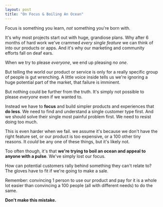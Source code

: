 ```yaml
---
layout: post
title: "On Focus & Boiling An Ocean"
---
```

Focus is something you learn, _not_ something you're born with.

It's why most projects start out with huge, grandiose plans. Why after 6 months of hard work we've crammed _every single feature_ we can think of into our products or apps. And it's why our marketing and community efforts fall on deaf ears. 

When we try to please _everyone_, we end up pleasing _no one_.

But telling the world our product or service is only for a really specific group of people is gut wrenching. A little voice inside tells us we're ignoring a huge potential part of the market, that failure is imminent.

But nothing could be further from the truth. It's simply not possible to please _everyone_ even if we wanted to. 

Instead we have to **focus** and build simpler products and experiences that **do less**. We need to find and understand a single customer type first. And we should solve their single most painful problem first. We need to resist doing too much. 

This is even harder when we fail. we assume it's because we don't have the right feature set, or our product is too expensive, or a 100 other tiny reasons. It _could_ be any one of these things, but it's likely not.

Too often though, it's that **we're trying to boil an ocean and appeal to anyone with a pulse**. We've simply lost our focus.

How can potential customers rally behind something they can't relate to? The gloves have to fit if we're going to make a sale.

Remember: convincing 1 person to use our product and pay for it is a whole lot easier than convincing a 100 people (all with different needs) to do the same. 

**Don't make this mistake.**